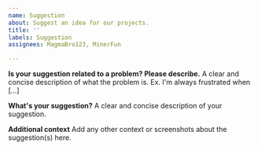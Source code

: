 ```yaml
---
name: Suggestion
about: Suggest an idea for our projects.
title: ''
labels: Suggestion
assignees: MagmaBro123, MinerFun

---
```


**Is your suggestion related to a problem? Please describe.**
A clear and concise description of what the problem is. Ex. I'm always frustrated when [...]

**What's your suggestion?**
A clear and concise description of your suggestion.

**Additional context**
Add any other context or screenshots about the suggestion(s) here.
